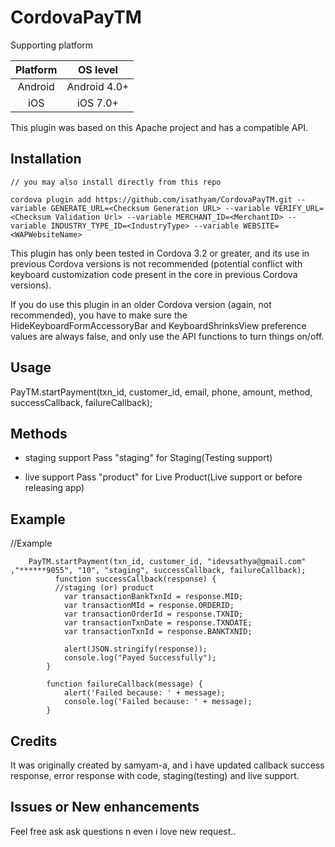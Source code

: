 # CordovaPayTM

Supporting platform

|    Platform     |    OS level    |
|:---------------:|:--------------:|
|     Android     |  Android 4.0+  | 
|     iOS         |   iOS 7.0+     | 

This plugin was based on this Apache project and has a compatible API.

## Installation

    // you may also install directly from this repo
    
    cordova plugin add https://github.com/isathyam/CordovaPayTM.git --variable GENERATE_URL=<Checksum Generation URL> --variable VERIFY_URL=<Checksum Validation Url> --variable MERCHANT_ID=<MerchantID> --variable INDUSTRY_TYPE_ID=<IndustryType> --variable WEBSITE=<WAPWebsiteName>
    
This plugin has only been tested in Cordova 3.2 or greater, and its use in previous Cordova versions is not recommended (potential conflict with keyboard customization code present in the core in previous Cordova versions).

If you do use this plugin in an older Cordova version (again, not recommended), you have to make sure the HideKeyboardFormAccessoryBar and KeyboardShrinksView preference values are always false, and only use the API functions to turn things on/off.

## Usage
PayTM.startPayment(txn_id, customer_id, email, phone, amount, method, successCallback, failureCallback);  
  
## Methods

- staging support
    Pass "staging" for Staging(Testing support)
    
- live support
    Pass "product" for Live Product(Live support or before releasing app) 
  
## Example

  //Example
  
        PayTM.startPayment(txn_id, customer_id, "idevsathya@gmail.com" ,"******9055", "10", "staging", successCallback, failureCallback);
              function successCallback(response) {
              //staging (or) product 
                var transactionBankTxnId = response.MID;
                var transactionMId = response.ORDERID;
                var transactionOrderId = response.TXNID;
                var transactionTxnDate = response.TXNDATE;
                var transactionTxnId = response.BANKTXNID;

                alert(JSON.stringify(response));
                console.log("Payed Successfully");
            }

            function failureCallback(message) {
                alert('Failed because: ' + message);
                console.log('Failed because: ' + message);
            }
  
## Credits
It was originally created by samyam-a, and i have updated callback success response, error response with code, staging(testing) and live support.

## Issues or New enhancements
Feel free ask ask questions n even i love new request..

